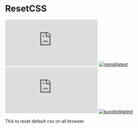 # ResetCSS

[![license@latest][img:license@latest]][link:license@latest]
[![npm@latest][img:npm@latest]][link:npm@latest]
[![libsio@latest][img:libsio@latest]][link:libsio@latest]
[![bundle@latest][img:bundle@latest]][link:bundle@latest]

This to reset default css on all browser.

<!-- LINKS SECTION -->

[img:license@latest]: https://img.shields.io/npm/l/%40kcws%2Freset.css?style=flat-square
[link:license@latest]: ../../LICENSE

[img:npm@latest]: https://img.shields.io/npm/v/@kcws/reset.css/latest?style=flat-square
[link:npm@latest]: https://www.npmjs.com/package/@kcws/reset.css/v/latest

[img:libsio@latest]: https://img.shields.io/librariesio/release/npm/@kcws/reset.css?style=flat-square
[link:libsio@latest]: https://libraries.io/npm/@kcws%2Freset.css

[img:bundle@latest]: https://img.shields.io/bundlephobia/min/@kcws/reset.css/latest?style=flat-square&label=size
[link:bundle@latest]: https://bundlephobia.com/result?p=@kcws/reset.css@latest
